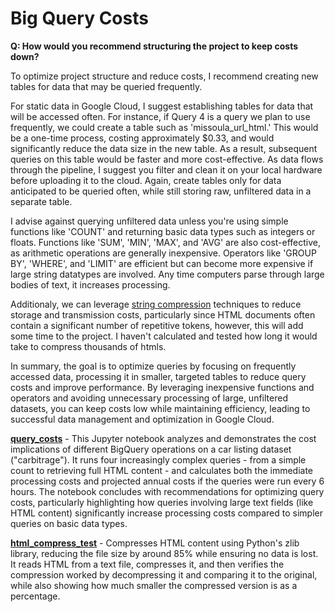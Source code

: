 # Big Query Costs


__Q:  How would you recommend structuring the project to keep costs down?__

To optimize project structure and reduce costs, I recommend creating new tables for data that may be queried frequently.

For static data in Google Cloud, I suggest establishing tables for data that will be accessed often. For instance, if Query 4 is a query we plan to use frequently, we could create a table such as 'missoula_url_html.' This would be a one-time process, costing approximately $0.33, and would significantly reduce the data size in the new table. As a result, subsequent queries on this table would be faster and more cost-effective.
As data flows through the pipeline, I suggest you filter and clean it on your local hardware before uploading it to the cloud. Again, create tables only for data anticipated to be queried often, while still storing raw, unfiltered data in a separate table.

I advise against querying unfiltered data unless you're using simple functions like 'COUNT' and returning basic data types such as integers or floats. Functions like 'SUM', 'MIN', 'MAX', and 'AVG' are also cost-effective, as arithmetic operations are generally inexpensive. Operators like 'GROUP BY', 'WHERE', and 'LIMIT' are efficient but can become more expensive if large string datatypes are involved. Any time computers parse through large bodies of text, it increases processing.

Additionaly, we can leverage [string compression](html_compress_test.ipynb) techniques to reduce storage and transmission costs, particularly since HTML documents often contain a significant number of repetitive tokens, however, this will add some time to the project. I haven't calculated and tested how long it would take to compress thousands of htmls.

In summary, the goal is to optimize queries by focusing on frequently accessed data, processing it in smaller, targeted tables to reduce query costs and improve performance. By leveraging inexpensive functions and operators and avoiding unnecessary processing of large, unfiltered datasets, you can keep costs low while maintaining efficiency, leading to successful data management and optimization in Google Cloud.

__[query_costs](query_costs.ipynb)__ - This Jupyter notebook analyzes and demonstrates the cost implications of different BigQuery operations on a car listing dataset ("carbitrage"). It runs four increasingly complex queries - from a simple count to retrieving full HTML content - and calculates both the immediate processing costs and projected annual costs if the queries were run every 6 hours. The notebook concludes with recommendations for optimizing query costs, particularly highlighting how queries involving large text fields (like HTML content) significantly increase processing costs compared to simpler queries on basic data types.

__[html_compress_test](html_compress_test.ipynb)__ - Compresses HTML content using Python's zlib library, reducing the file size by around 85% while ensuring no data is lost. It reads HTML from a text file, compresses it, and then verifies the compression worked by decompressing it and comparing it to the original, while also showing how much smaller the compressed version is as a percentage.
